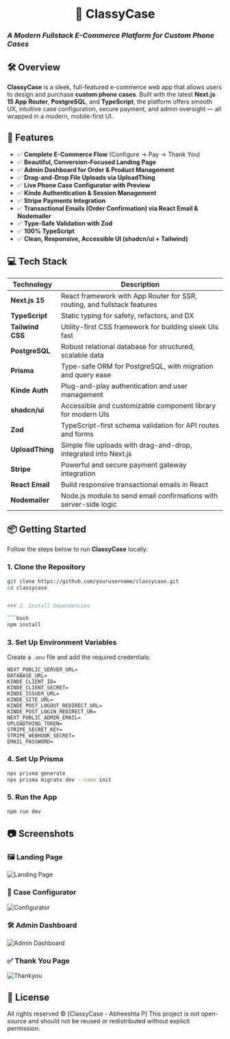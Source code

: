 <h1 align="center"> 📱 ClassyCase </h1>

### *A Modern Fullstack E-Commerce Platform for Custom Phone Cases*


## 🛠 Overview

**ClassyCase** is a sleek, full-featured e-commerce web app that allows users to design and purchase **custom phone cases**. Built with the latest **Next.js 15 App Router**, **PostgreSQL**, and **TypeScript**, the platform offers smooth UX, intuitive case configuration, secure payment, and admin oversight — all wrapped in a modern, mobile-first UI.



## 🚀 Features

* ✅ **Complete E-Commerce Flow** (Configure → Pay → Thank You)
* ✅ **Beautiful, Conversion-Focused Landing Page**
* ✅ **Admin Dashboard for Order & Product Management**
* ✅ **Drag-and-Drop File Uploads via UploadThing**
* ✅ **Live Phone Case Configurator with Preview**
* ✅ **Kinde Authentication & Session Management**
* ✅ **Stripe Payments Integration**
* ✅ **Transactional Emails (Order Confirmation) via React Email & Nodemailer**
* ✅ **Type-Safe Validation with Zod**
* ✅ **100% TypeScript**
* ✅ **Clean, Responsive, Accessible UI (shadcn/ui + Tailwind)**



## 💻 Tech Stack

| Technology       | Description                                                              |
| ---------------- | ------------------------------------------------------------------------ |
| **Next.js 15**   | React framework with App Router for SSR, routing, and fullstack features |
| **TypeScript**   | Static typing for safety, refactors, and DX                              |
| **Tailwind CSS** | Utility-first CSS framework for building sleek UIs fast                  |
| **PostgreSQL**   | Robust relational database for structured, scalable data                 |
| **Prisma**       | Type-safe ORM for PostgreSQL, with migration and query ease              |
| **Kinde Auth**   | Plug-and-play authentication and user management                         |
| **shadcn/ui**    | Accessible and customizable component library for modern UIs             |
| **Zod**          | TypeScript-first schema validation for API routes and forms              |
| **UploadThing**  | Simple file uploads with drag-and-drop, integrated into Next.js          |
| **Stripe**       | Powerful and secure payment gateway integration                          |
| **React Email**  | Build responsive transactional emails in React                           |
| **Nodemailer**   | Node.js module to send email confirmations with server-side logic        |



## 📦 Getting Started

Follow the steps below to run **ClassyCase** locally:

### 1. Clone the Repository

```bash
git clone https://github.com/yourusername/classycase.git
cd classycase


### 2. Install Dependencies

```bash
npm install
```

### 3. Set Up Environment Variables

Create a `.env` file and add the required credentials:

```env
NEXT_PUBLIC_SERVER_URL=
DATABASE_URL=
KINDE_CLIENT_ID=
KINDE_CLIENT_SECRET=
KINDE_ISSUER_URL=
KINDE_SITE_URL=
KINDE_POST_LOGOUT_REDIRECT_URL=
KINDE_POST_LOGIN_REDIRECT_UR=
NEXT_PUBLIC_ADMIN_EMAIL=
UPLOADTHING_TOKEN=
STRIPE_SECRET_KEY=
STRIPE_WEBHOOK_SECRET=
EMAIL_PASSWORD=
```

### 4. Set Up Prisma

```bash
npx prisma generate
npx prisma migrate dev --name init
```

### 5. Run the App

```bash
npm run dev
```



## 📷 Screenshots

### 🖼️ Landing Page  
![Landing Page](https://github.com/user-attachments/assets/9544ad92-1082-4a64-b213-d9edad6378b4)


### 🎨 Case Configurator  
![Configurator](https://github.com/user-attachments/assets/8bb914e0-6d4e-435f-bb39-9fcdd1458bcf)


### 🛠️ Admin Dashboard  
![Admin Dashboard](https://github.com/user-attachments/assets/828cdaa7-0d36-4b2f-a4f3-f3c7d9463923)


### ✅ Thank You Page  
![Thankyou](https://github.com/user-attachments/assets/00118fc1-2cde-49b8-90d5-a823fe47a045)



## 📜 License

All rights reserved © \[ClassyCase - Abheeshta P]
This project is not open-source and should not be reused or redistributed without explicit permission.
